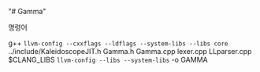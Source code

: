 "# Gamma" 

명령어

g++ `llvm-config --cxxflags --ldflags --system-libs --libs core` ../include/KaleidoscopeJIT.h Gamma.h Gamma.cpp lexer.cpp  LLparser.cpp $CLANG_LIBS `llvm-config --libs --system-libs` -o GAMMA
